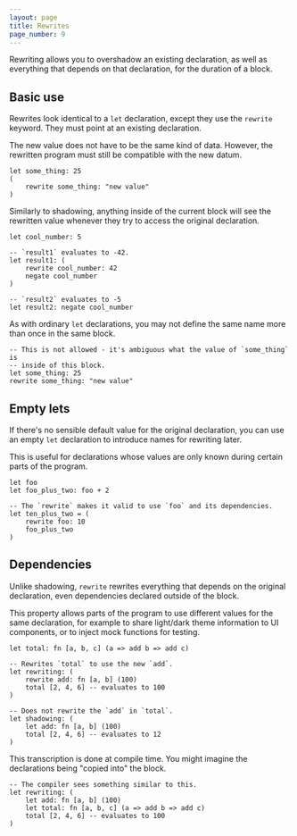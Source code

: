 ```yaml
---
layout: page
title: Rewrites
page_number: 9
---
```


Rewriting allows you to overshadow an existing declaration, as well as
everything that depends on that declaration, for the duration of a block.

## Basic use

Rewrites look identical to a `let` declaration, except they use the `rewrite`
keyword. They must point at an existing declaration.

The new value does not have to be the same kind of data. However, the rewritten
program must still be compatible with the new datum.

```
let some_thing: 25
(
	rewrite some_thing: "new value"
)
```

Similarly to shadowing, anything inside of the current block will see the 
rewritten value whenever they try to access the original declaration.

```
let cool_number: 5

-- `result1` evaluates to -42.
let result1: (
	rewrite cool_number: 42
	negate cool_number
)

-- `result2` evaluates to -5
let result2: negate cool_number
```

As with ordinary `let` declarations, you may not define the same name more than
once in the same block.

```
-- This is not allowed - it's ambiguous what the value of `some_thing` is
-- inside of this block.
let some_thing: 25
rewrite some_thing: "new value"
```

## Empty lets

If there's no sensible default value for the original declaration, you can use
an empty `let` declaration to introduce names for rewriting later.

This is useful for declarations whose values are only known during certain parts
of the program.

```
let foo
let foo_plus_two: foo + 2

-- The `rewrite` makes it valid to use `foo` and its dependencies.
let ten_plus_two = (
	rewrite foo: 10
	foo_plus_two
)
```

## Dependencies

Unlike shadowing, `rewrite` rewrites everything that depends on the original
declaration, even dependencies declared outside of the block.

This property allows parts of the program to use different values for the same
declaration, for example to share light/dark theme information to UI components,
or to inject mock functions for testing.

```
let total: fn [a, b, c] (a => add b => add c)

-- Rewrites `total` to use the new `add`.
let rewriting: (
	rewrite add: fn [a, b] (100)
	total [2, 4, 6] -- evaluates to 100
)

-- Does not rewrite the `add` in `total`.
let shadowing: (
	let add: fn [a, b] (100)
	total [2, 4, 6] -- evaluates to 12
)
```

This transcription is done at compile time. You might imagine the declarations
being "copied into" the block.

```
-- The compiler sees something similar to this.
let rewriting: (
	let add: fn [a, b] (100)
	let total: fn [a, b, c] (a => add b => add c)
	total [2, 4, 6] -- evaluates to 100
)
```
